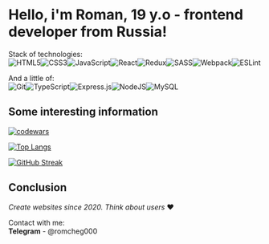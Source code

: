 # Hello, i'm Roman, 19 y.o - frontend developer from Russia!

Stack of technologies:  
![HTML5](https://img.shields.io/badge/html5-%23E34F26.svg?style=for-the-badge&logo=html5&logoColor=white)![CSS3](https://img.shields.io/badge/css3-%231572B6.svg?style=for-the-badge&logo=css3&logoColor=white)![JavaScript](https://img.shields.io/badge/javascript-%23323330.svg?style=for-the-badge&logo=javascript&logoColor=%23F7DF1E)![React](https://img.shields.io/badge/react-%2320232a.svg?style=for-the-badge&logo=react&logoColor=%2361DAFB)![Redux](https://img.shields.io/badge/redux-%23593d88.svg?style=for-the-badge&logo=redux&logoColor=white)![SASS](https://img.shields.io/badge/SASS-hotpink.svg?style=for-the-badge&logo=SASS&logoColor=white)![Webpack](https://img.shields.io/badge/webpack-%238DD6F9.svg?style=for-the-badge&logo=webpack&logoColor=black)![ESLint](https://img.shields.io/badge/ESLint-4B3263?style=for-the-badge&logo=eslint&logoColor=white)

 
 And a little of:  
 ![Git](https://img.shields.io/badge/git-%23F05033.svg?style=for-the-badge&logo=git&logoColor=white)![TypeScript](https://img.shields.io/badge/typescript-%23007ACC.svg?style=for-the-badge&logo=typescript&logoColor=white)![Express.js](https://img.shields.io/badge/express.js-%23404d59.svg?style=for-the-badge&logo=express&logoColor=%2361DAFB)![NodeJS](https://img.shields.io/badge/node.js-6DA55F?style=for-the-badge&logo=node.js&logoColor=white)![MySQL](https://img.shields.io/badge/mysql-%2300f.svg?style=for-the-badge&logo=mysql&logoColor=white)  

## Some interesting information
[![codewars](https://www.codewars.com/users/KurdukovProg/badges/large)](https://www.codewars.com/users/KurdukovProg)  
  
[![Top Langs](https://github-readme-stats.vercel.app/api/top-langs/?username=novemberrain00&layout=compact)](https://github.com/anuraghazra/github-readme-stats)

[![GitHub Streak](https://streak-stats.demolab.com/?user=novemberrain00)](https://git.io/streak-stats)

## Conclusion

*Create websites since 2020. Think about users* ❤

Contact with me:        
**Telegram** - @romcheg000  




  
